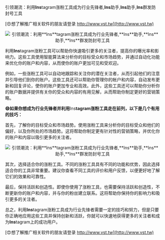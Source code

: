 引领潮流：利用**Ins**tagram涨粉工具成为行业先锋者,**Ins**助手,**Ins**助手,**Ins**群发防封号工具

[😍想了解推广相关软件的朋友请登录 http://www.vst.tw](http://www.vst.tw)

 <center><img src="https://vst.tw/MP4/tuiguang/png/4.png" alt="引领潮流：利用**Ins**tagram涨粉工具成为行业先锋者,**Ins**助手,**Ins**助手,**Ins**群发防封号工具"></center>

利用**Ins**tagram涨粉工具可以帮助你快速吸引更多的关注者，提高你的曝光率和影响力。这些工具使用智能算法来分析你的目标受众和市场趋势，并通过自动化功能来优化你的账户和内容，从而使你的账户更加可见和受欢迎。

例如，一些涨粉工具可以自动地跟踪和关注你的潜在关注者，从而引起他们的注意并引导他们到你的账户。这些工具还可以帮助你管理你的帐户和内容，自动发布更新和回复评论，使你的账户更加专业和高效。此外，这些工具还可以帮助你分析你的账户数据并提供有关你的受众和内容的有用见解，从而帮助你制定更好的营销策略。

**😄如果你想成为行业先锋者并利用**Ins**tagram涨粉工具走在前列，以下是几个有用的技巧：**

首先，了解你的目标受众和市场趋势。使用涨粉工具来分析你的目标受众和他们的偏好，以及你所处的市场趋势。这将帮助你制定更有针对性的营销策略，并优化你的账户和内容以吸引更多的关注者。

 <center><img src="https://vst.tw/MP4/tuiguang/png/0.png" alt="引领潮流：利用**Ins**tagram涨粉工具成为行业先锋者,**Ins**助手,**Ins**助手,**Ins**群发防封号工具"></center>

其次，选择适合你的涨粉工具。不同的涨粉工具具有不同的功能和优势，因此选择适合你的工具非常重要。建议你查看不同工具的评价和用户反馈，以便更好地了解它们的效果和可靠性。

最后，保持活跃和创造性。即使你使用了涨粉工具，也需要保持活跃和创造性，不断更新你的账户和内容，并与你的粉丝建立联系。这将帮助你保持你的影响力和吸引更多的关注者。

总之，利用**Ins**tagram涨粉工具成为行业先锋者需要一定的技巧和努力，但是只要你正确地应用这些工具并保持创新和活跃，你就可以快速地获得更多的关注者和成为**Ins**tagram上的成功用户。

[😍想了解推广相关软件的朋友请登录 http://www.vst.tw](http://www.vst.tw)



